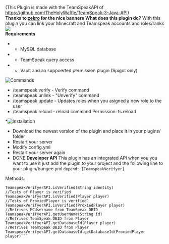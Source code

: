 (This Plugin is made with the TeamSpeakAPI of https://github.com/TheHolyWaffle/TeamSpeak-3-Java-API)<br>
**Thanks to <a href="github.com/zekroTJA">zekro</a> for the nice banners**
**What does this plugin do?**
With this plugin you can link your Minecraft and Teamspeak accounts and roles/ranks<br>
<a href="https://www.spigotmc.org/resources/teamspeakverifyer-link-minecraft-teamspeak-ranks-bungeecord-spigot-support-mysql-with-api.48302/"><img src="https://i.imgur.com/JlHdaAs.png"></a><br>
**Requirements**
* - MySQL database
* - TeamSpeak query access
* - Vault and an suppoerted permission plugin (Spigot only)


![Commands](https://i.imgur.com/1sDviDZ.pngZ"Commands")
* /teamspeak verify - Verify command 
* /teamspeak unlink - "Unverify" command
* /teamspeak update - Updates roles when you asigned a new role to the user
* /teamspeak reload - reload command Permission: ts.reload

*![Installation](https://i.imgur.com/eeCQv3F.png"Installation")
* Download the newest version of the plugin and place it in your plugins/ folder
* Restart your server
* Modify config.yml
* Restart your server again
* DONE
**Developer API**
This plugin has an integrated API when you you want to use it just add the plugin to your project and the following line to your plugin/bungee.yml
`depend: [TeamspeakVerifyer]`

Methods:
```//Tests of Teamspeak DBID is verified
TeamspeakVerifyerAPI.isVerified(String identity)
//Tests of Player is verified
TeamspeakVerifyerAPI.isVerified(Player player)
//Tests of ProxiedPlayer is verified`
TeamspeakVerifyerAPI.isVerified(ProxiedPlayer player)
//Retrives MCUsername from TeamSpeak DBID
TeamspeakVerifyerAPI.getUserName(String id)
//Retrives TeamSpeak DBID from Player
TeamspeakVerifyerAPI.getDatabaseId(Player player)
//Retrives TeamSpeak DBID from Player
TeamspeakVerifyerAPI.getDatabaseId.getDatabaseId(ProxiedPlayer player)```
